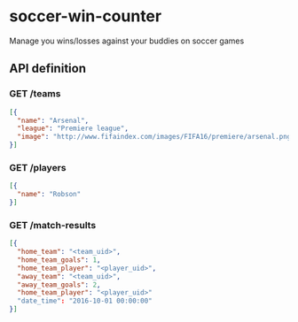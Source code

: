 # soccer-win-counter
Manage you wins/losses against your buddies on soccer games 

## API definition
### GET /teams
```json
[{
  "name": "Arsenal",
  "league": "Premiere league",
  "image": "http://www.fifaindex.com/images/FIFA16/premiere/arsenal.png" 
}]
```

### GET /players
```json
[{
  "name": "Robson"
}]
```

### GET /match-results
```json
[{
  "home_team": "<team_uid>",
  "home_team_goals": 1,
  "home_team_player": "<player_uid>",
  "away_team": "<team_uid>",
  "away_team_goals": 2,
  "home_team_player": "<player_uid>"
  "date_time": "2016-10-01 00:00:00"
}]
```

